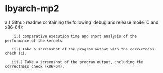 # lbyarch-mp2

a.) Github readme containing the following (debug and release mode; C and x86-64):

        i.) comparative execution time and short analysis of the performance of the kernels

       ii.) Take a screenshot of the program output with the correctness check (C).

       iii.) Take a screenshot of the program output, including the correctness check (x86-64).